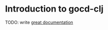 # Introduction to gocd-clj

TODO: write [great documentation](http://jacobian.org/writing/what-to-write/)
